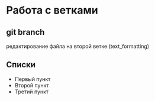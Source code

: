 
# Работа с ветками

## git branch
редактирование файла на второй ветке (text_formatting)

## Списки
* Первый пункт
* Второй пункт
* Третий пункт